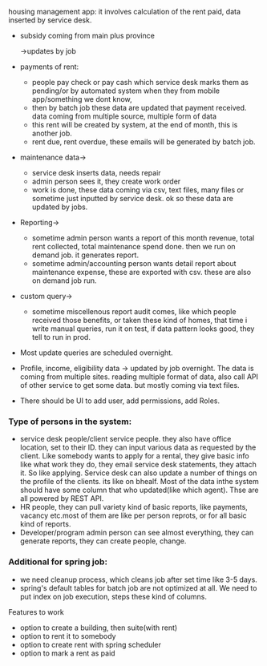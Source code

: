 housing management app:
it involves calculation of the rent paid,
data inserted by service desk.
* subsidy coming from main plus province

    ->updates by job
* payments of rent:
    - people pay check or pay cash which service desk marks them as pending/or by automated 
system when they from mobile app/something we dont know, 
    - then by batch job these data are updated that payment received. data coming from multiple source, multiple form of data
    - this rent will be created by system, at the end of month, this is another job.
    - rent due, rent overdue, these emails will be generated by batch job.
* maintenance data->
    - service desk inserts data, needs repair
    - admin person sees it, they create work order 
    - work is done, these data coming via csv, text files, many files or sometime
    just inputted by service desk. ok so these data are updated by jobs.
* Reporting->
    - sometime admin person wants a report of this month revenue, total rent collected, total maintenance spend done.
    then we run on demand job. it generates report.
    - sometime admin/accounting person wants detail report about maintenance expense, these are exported with csv.
    these are also on demand job run.
* custom query->
    - sometime miscellenous report audit comes, like which people received those benefits,
    or taken these kind of homes, that time i write manual queries, run it on test,
    if data pattern looks good, they tell to run in prod.
* Most update queries are scheduled overnight.
* Profile, income, eligibility data -> updated by job overnight. The data is coming from multiple sites.
reading multiple format of data, also call API of other service to get some data. but mostly
coming via text files.
* There should be UI to add user, add permissions, add Roles.

### Type of persons in the system:
- service desk people/client service people. they also have office location,
set to their ID. they can input various data as requested by the client.
Like somebody wants to apply for a rental, they give basic info like what work
they do, they email service desk statements, they attach it. So like applying.
Service desk can also update a number of things on the profile of the clients. its like 
on bhealf. Most of the data inthe system should have some column that who updated(like 
which agent). Thse are all powered by REST API. 
- HR people, they can pull variety kind of basic reports, like payments, vacancy etc.most of them
are like per person reprots, or for all basic kind of reports.
- Developer/program admin person can see almost everything, they can generate reports, they can
create people, change.

### Additional for spring job:
- we need cleanup process, which cleans job after set time like 3-5 days.
- spring's default tables for batch job are not optimized at all. We need to put index on job execution,
steps these kind of columns.


Features to work
- option to create a building, then suite(with rent)
- option to rent it to somebody
- option to create rent with spring scheduler
- option to mark a rent as paid